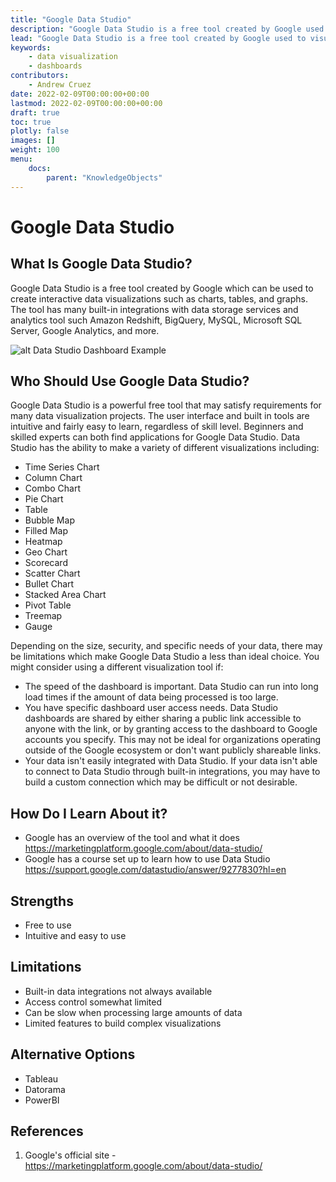 ```yaml
---
title: "Google Data Studio"
description: "Google Data Studio is a free tool created by Google used to visualize data and create dashboards."
lead: "Google Data Studio is a free tool created by Google used to visualize data and create dashboards."
keywords: 
    - data visualization
    - dashboards
contributors:
    - Andrew Cruez
date: 2022-02-09T00:00:00+00:00
lastmod: 2022-02-09T00:00:00+00:00
draft: true
toc: true
plotly: false
images: []
weight: 100
menu:
    docs:
        parent: "KnowledgeObjects"
---
```


# Google Data Studio

## What Is Google Data Studio?
Google Data Studio is a free tool created by Google which can be used to create interactive data visualizations such as charts, tables, and graphs. The tool has many built-in integrations with data storage services and analytics tool such Amazon Redshift, BigQuery, MySQL, Microsoft SQL Server, Google Analytics, and more.

![alt Data Studio Dashboard Example](../img/datastudioss.png)

## Who Should Use Google Data Studio?
Google Data Studio is a powerful free tool that may satisfy requirements for many data visualization projects. The user interface and built in tools are intuitive and fairly easy to learn, regardless of skill level. Beginners and skilled experts can both find applications for Google Data Studio. Data Studio has the ability to make a variety of different visualizations including:
- Time Series Chart
- Column Chart
- Combo Chart
- Pie Chart
- Table
- Bubble Map
- Filled Map
- Heatmap
- Geo Chart
- Scorecard
- Scatter Chart
- Bullet Chart
- Stacked Area Chart
- Pivot Table
- Treemap
- Gauge

Depending on the size, security, and specific needs of your data, there may be limitations which make Google Data Studio a less than ideal choice. You might consider using a different visualization tool if:
- The speed of the dashboard is important. Data Studio can run into long load times if the amount of data being processed is too large.
- You have specific dashboard user access needs. Data Studio dashboards are shared by either sharing a public link accessible to anyone with the link, or by granting access to the dashboard to Google accounts you specify. This may not be ideal for organizations operating outside of the Google ecosystem or don't want publicly shareable links.
- Your data isn't easily integrated with Data Studio. If your data isn't able to connect to Data Studio through built-in integrations, you may have to build a custom connection which may be difficult or not desirable. 



## How Do I Learn About it?
- Google has an overview of the tool and what it does https://marketingplatform.google.com/about/data-studio/
- Google has a course set up to learn how to use Data Studio https://support.google.com/datastudio/answer/9277830?hl=en

## Strengths
- Free to use
- Intuitive and easy to use

## Limitations
- Built-in data integrations not always available
- Access control somewhat limited
- Can be slow when processing large amounts of data
- Limited features to build complex visualizations

## Alternative Options
- Tableau
- Datorama
- PowerBI

## References
1. Google's official site - https://marketingplatform.google.com/about/data-studio/